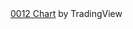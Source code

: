 <!-- TradingView Widget BEGIN -->
<div class="tradingview-widget-container">
  <div id="tradingview_4dd8b"></div>
  <div class="tradingview-widget-copyright"><a href="https://www.tradingview.com/symbols/MYX-0012/" rel="noopener" target="_blank"><span class="blue-text">0012 Chart</span></a> by TradingView</div>
  <script type="text/javascript" src="https://s3.tradingview.com/tv.js"></script>
  <script type="text/javascript">
  new TradingView.widget(
  {
  "autosize": true,
  "symbol": "MYX:0012",
  "interval": "D",
  "timezone": "Etc/UTC",
  "theme": "Light",
  "style": "1",
  "locale": "en",
  "toolbar_bg": "#f1f3f6",
  "enable_publishing": false,
  "allow_symbol_change": true,
  "container_id": "tradingview_4dd8b"
}
  );
  </script>
</div>
<!-- TradingView Widget END -->
